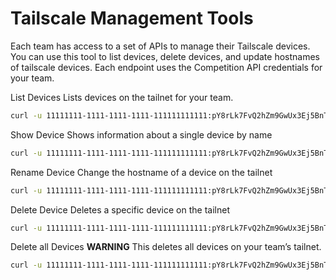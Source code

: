# Tailscale Management Tools

Each team has access to a set of APIs to manage their Tailscale devices. You can use this tool to list devices, delete devices, and update hostnames of tailscale devices. Each endpoint uses the Competition API
credentials for your team.

List Devices Lists devices on the tailnet for your team.

```bash
curl -u 11111111-1111-1111-1111-111111111111:pY8rLk7FvQ2hZm9GwUx3Ej5BnTcV4So0  https://<team-moniker>.tasker.aixcc.tech/tailscale/device/
```

Show Device Shows information about a single device by name

```bash
curl -u 11111111-1111-1111-1111-111111111111:pY8rLk7FvQ2hZm9GwUx3Ej5BnTcV4So0  https://<team-moniker>.tasker.aixcc.tech/tailscale/device/team-moniker-foo
```

Rename Device Change the hostname of a device on the tailnet

```bash
curl -u 11111111-1111-1111-1111-111111111111:pY8rLk7FvQ2hZm9GwUx3Ej5BnTcV4So0 -X PATCH  https://<team-moniker>.tasker.aixcc.tech/tailscale/device/team-moniker-foo -H 'Content-Type: application/json' -d '{"hostname":"team-moniker-exhibition2"}'
```

Delete Device Deletes a specific device on the tailnet

```bash
curl -u 11111111-1111-1111-1111-111111111111:pY8rLk7FvQ2hZm9GwUx3Ej5BnTcV4So0 -X DELETE  https://<team-moniker>.tasker.aixcc.tech/tailscale/device/team-moniker-foo
```

Delete all Devices **WARNING** This deletes all devices on your team’s tailnet.

```bash
curl -u 11111111-1111-1111-1111-111111111111:pY8rLk7FvQ2hZm9GwUx3Ej5BnTcV4So0 -X DELETE  https://<team-moniker>.tasker.aixcc.tech/tailscale/device/
```
